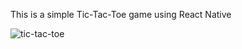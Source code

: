 This is a simple Tic-Tac-Toe game using React Native

![tic-tac-toe](https://github.com/user-attachments/assets/fdba05e3-e782-4565-b8ba-0f9fb3026603)
